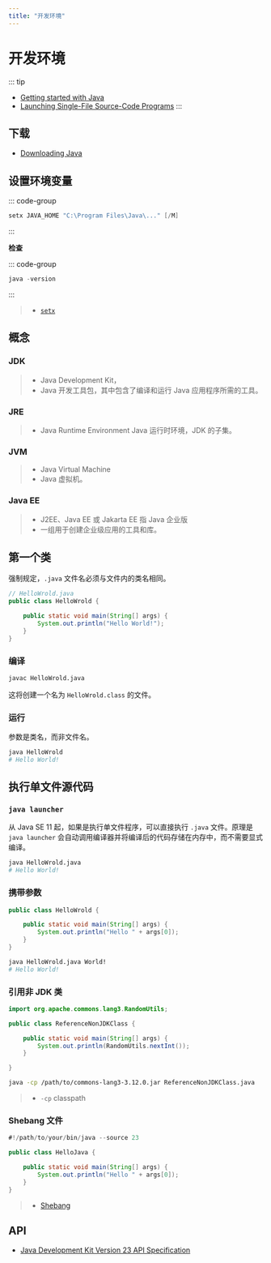 ```yaml
---
title: "开发环境"
---
```


# 开发环境

::: tip
- [Getting started with Java](https://dev.java/learn/getting-started/)
- [Launching Single-File Source-Code Programs](https://dev.java/learn/single-file-program/#with-multiple-classes)
:::

## 下载

- [Downloading Java](https://dev.java/download/)

## 设置环境变量

::: code-group
```powershell [Windows]
setx JAVA_HOME "C:\Program Files\Java\..." [/M]
```
:::

**检查**

::: code-group
```powershell [Windows]
java -version
```
:::

> - [`setx`](https://learn.microsoft.com/zh-cn/windows-server/administration/windows-commands/setx)

## 概念

### JDK

> - Java Development Kit，
> - Java 开发工具包，其中包含了编译和运行 Java 应用程序所需的工具。

### JRE

> - Java Runtime Environment
> Java 运行时环境，JDK 的子集。

### JVM

> - Java Virtual Machine
> - Java 虚拟机。

### Java EE

> - J2EE、Java EE 或 Jakarta EE 指 Java 企业版
> - 一组用于创建企业级应用的工具和库。

## 第一个类

强制规定，`.java` 文件名必须与文件内的类名相同。

```java
// HelloWrold.java
public class HelloWrold {

    public static void main(String[] args) {
        System.out.println("Hello World!");
    }
}
```

### 编译

```bash
javac HelloWrold.java
```

这将创建一个名为 `HelloWrold.class` 的文件。

### 运行

参数是类名，而非文件名。

```bash
java HelloWrold
# Hello World!
```

## 执行单文件源代码

### `java launcher`

从 Java SE 11 起，如果是执行单文件程序，可以直接执行 `.java` 文件。原理是 `java launcher` 会自动调用编译器并将编译后的代码存储在内存中，而不需要显式编译。

```bash
java HelloWrold.java
# Hello World!
```

### 携带参数

```java
public class HelloWrold {

    public static void main(String[] args) {
        System.out.println("Hello " + args[0]);
    }
}
```

```bash
java HelloWrold.java World!
# Hello World!
```

### 引用非 JDK 类

```java
import org.apache.commons.lang3.RandomUtils;

public class ReferenceNonJDKClass {

    public static void main(String[] args) {
        System.out.println(RandomUtils.nextInt());
    }

}
```

```bash
java -cp /path/to/commons-lang3-3.12.0.jar ReferenceNonJDKClass.java
```

> - `-cp` classpath

### Shebang 文件

```java
#!/path/to/your/bin/java --source 23

public class HelloJava {

    public static void main(String[] args) {
        System.out.println("Hello " + args[0]);
    }
}
```

> - [Shebang](https://zh.wikipedia.org/wiki/Shebang)

## API

- [Java Development Kit Version 23 API Specification](https://docs.oracle.com/en/java/javase/23/docs/api/index.html)
